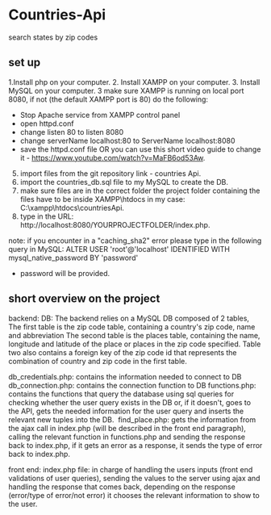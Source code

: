 # Countries-Api
search states by zip codes 

## set up

1.Install php on your computer.
2. Install XAMPP on your computer.
3. Install MySQL on your computer.
3 make sure XAMPP is running on local port 8080, if not  (the default XAMPP port is 80) do the following:
- Stop Apache service from XAMPP control panel
- open httpd.conf
- change listen 80 to listen 8080
- change serverName localhost:80 to ServerName localhost:8080 
- save the httpd.conf file
 OR you can use this short video guide to change it - https://www.youtube.com/watch?v=MaFB6od53Aw.
5. import files from the git repository link - countries Api.
6. import the countries_db.sql file to my MySQL to create the DB.
7. make sure files are in the correct folder the project folder containing the files have to be inside XAMPP\htdocs in my case: C:\xampp\htdocs\countriesApi.
8. type in the URL: http://localhost:8080/YOURPROJECTFOLDER/index.php.

note: 
if you encounter in a "caching_sha2" error please type in the following query in MySQL: ALTER USER 'root'@'localhost' IDENTIFIED WITH mysql_native_password BY 'password' 
-  password will be provided.

## short overview on the project

backend:
DB: The backend relies on a MySQL DB composed of 2 tables,
The first table is the zip code table, containing a country's zip code, name and abbreviation
The second table is the places table, containing the name, longitude and latitude of the place or places in the zip code specified.
Table two also contains a foreign key of the zip code id that represents the combination of country and zip code in the first table.

db_credentials.php: contains the information needed to connect to DB
db_connection.php: contains the connection function to DB
functions.php: contains the functions that query the database using sql queries for checking whether the user query exists in the DB or, if it doesn't, goes to the API, gets the needed information for the user query and inserts the relevant new tuples into the DB. 
find_place.php: gets the information from the ajax call in index.php (will be described in the front end paragraph), calling the relevant function in functions.php and sending the response back to index.php, if it gets an error as a response, it sends the type of error back to index.php.

front end:
index.php file: in charge of handling the users inputs (front end validations of user queries), sending the values to the server using ajax and handling the response that comes back, depending on the response (error/type of error/not error) it chooses the relevant information to show to the user.
